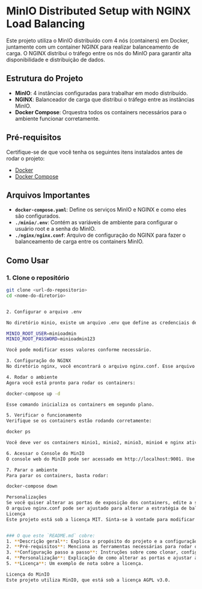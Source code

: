 # MinIO Distributed Setup with NGINX Load Balancing

Este projeto utiliza o MinIO distribuído com 4 nós (containers) em Docker, juntamente com um container NGINX para realizar balanceamento de carga. O NGINX distribui o tráfego entre os nós do MinIO para garantir alta disponibilidade e distribuição de dados.

## Estrutura do Projeto

- **MinIO**: 4 instâncias configuradas para trabalhar em modo distribuído.
- **NGINX**: Balanceador de carga que distribui o tráfego entre as instâncias MinIO.
- **Docker Compose**: Orquestra todos os containers necessários para o ambiente funcionar corretamente.
  
## Pré-requisitos

Certifique-se de que você tenha os seguintes itens instalados antes de rodar o projeto:

- [Docker](https://www.docker.com/get-started)
- [Docker Compose](https://docs.docker.com/compose/install/)

## Arquivos Importantes

- **`docker-compose.yaml`**: Define os serviços MinIO e NGINX e como eles são configurados.
- **`./minio/.env`**: Contém as variáveis de ambiente para configurar o usuário root e a senha do MinIO.
- **`./nginx/nginx.conf`**: Arquivo de configuração do NGINX para fazer o balanceamento de carga entre os containers MinIO.

## Como Usar

### 1. Clone o repositório

```bash
git clone <url-do-repositorio>
cd <nome-do-diretorio>


2. Configurar o arquivo .env

No diretório minio, existe um arquivo .env que define as credenciais de acesso do MinIO. Verifique se o conteúdo é adequado:

MINIO_ROOT_USER=minioadmin
MINIO_ROOT_PASSWORD=minioadmin123

Você pode modificar esses valores conforme necessário.

3. Configuração do NGINX
No diretório nginx, você encontrará o arquivo nginx.conf. Esse arquivo contém a configuração para o balanceamento de carga entre as instâncias do MinIO. O balanceamento é feito através de um upstream, que distribui as requisições entre os quatro containers MinIO.

4. Rodar o ambiente
Agora você está pronto para rodar os containers:

docker-compose up -d

Esse comando inicializa os containers em segundo plano.

5. Verificar o funcionamento
Verifique se os containers estão rodando corretamente:

docker ps

Você deve ver os containers minio1, minio2, minio3, minio4 e nginx ativos.

6. Acessar o Console do MinIO
O console web do MinIO pode ser acessado em http://localhost:9001. Use o usuário e a senha definidos no arquivo .env.

7. Parar o ambiente
Para parar os containers, basta rodar:

docker-compose down

Personalizações
Se você quiser alterar as portas de exposição dos containers, edite a seção ports no arquivo docker-compose.yaml.
O arquivo nginx.conf pode ser ajustado para alterar a estratégia de balanceamento de carga, como round-robin, least-connections, etc.
Licença
Este projeto está sob a licença MIT. Sinta-se à vontade para modificar e distribuir como desejar.


### O que este `README.md` cobre:
1. **Descrição geral**: Explica o propósito do projeto e a configuração distribuída do MinIO com NGINX.
2. **Pré-requisitos**: Menciona as ferramentas necessárias para rodar o projeto.
3. **Configuração passo a passo**: Instruções sobre como clonar, configurar e rodar o projeto.
4. **Personalização**: Explicação de como alterar as portas e ajustar a configuração do NGINX.
5. **Licença**: Um exemplo de nota sobre a licença.

Licença do MinIO
Este projeto utiliza MinIO, que está sob a licença AGPL v3.0.

